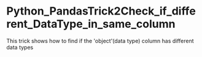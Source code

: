 # Python_PandasTrick2Check_if_different_DataType_in_same_column
This trick shows how to find if the 'object'(data type) column has different data types 
